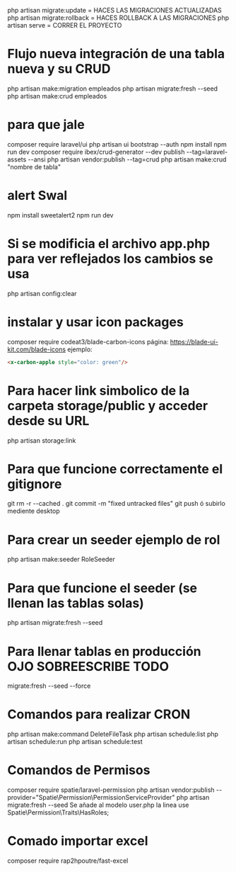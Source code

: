 php artisan migrate:update = HACES LAS MIGRACIONES ACTUALIZADAS
php artisan migrate:rollback = HACES ROLLBACK A LAS MIGRACIONES
php artisan serve = CORRER EL PROYECTO

 # Flujo nueva integración de una tabla nueva y su CRUD 
php artisan make:migration empleados
php artisan migrate:fresh --seed
php artisan make:crud empleados
 # para que jale 
composer require laravel/ui
php artisan ui bootstrap --auth
npm install
npm run dev
composer require ibex/crud-generator --dev
publish --tag=laravel-assets --ansi
php artisan vendor:publish --tag=crud
php artisan make:crud "nombre de tabla"

# alert Swal
npm install sweetalert2
npm run dev

# Si se modificia el archivo app.php para ver reflejados los cambios se usa 
php artisan config:clear

# instalar y usar icon packages
composer require codeat3/blade-carbon-icons
página: https://blade-ui-kit.com/blade-icons
ejemplo:
```html
<x-carbon-apple style="color: green"/>
```

# Para hacer link simbolico de la carpeta storage/public  y acceder desde su URL
php artisan storage:link

# Para que funcione correctamente el gitignore
 git rm -r --cached .
 git commit -m "fixed untracked files"
 git push ó subirlo mediente desktop

# Para crear un seeder ejemplo de rol
php artisan make:seeder RoleSeeder 

# Para que funcione el seeder (se llenan las tablas solas)
php artisan migrate:fresh --seed

# Para llenar tablas en  producción OJO SOBREESCRIBE TODO
migrate:fresh --seed --force

# Comandos para realizar CRON
php artisan make:command DeleteFileTask
php artisan schedule:list
php artisan schedule:run
php artisan schedule:test

# Comandos de Permisos
composer require spatie/laravel-permission
php artisan vendor:publish --provider="Spatie\Permission\PermissionServiceProvider"
php artisan migrate:fresh --seed
Se añade al modelo user.php la linea use Spatie\Permission\Traits\HasRoles;

# Comado importar excel
composer require rap2hpoutre/fast-excel
